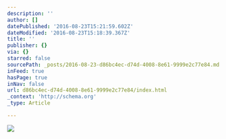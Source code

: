 ```yaml
---
description: ''
author: []
datePublished: '2016-08-23T15:21:59.602Z'
dateModified: '2016-08-23T15:18:39.367Z'
title: ''
publisher: {}
via: {}
starred: false
sourcePath: _posts/2016-08-23-d86bc4ec-d74d-4008-8e61-9999e2c77e84.md
inFeed: true
hasPage: true
inNav: false
url: d86bc4ec-d74d-4008-8e61-9999e2c77e84/index.html
_context: 'http://schema.org'
_type: Article

---
```

![](https://the-grid-user-content.s3-us-west-2.amazonaws.com/773d7eb0-154e-424c-8fc2-8c7146ec5e52.jpg)